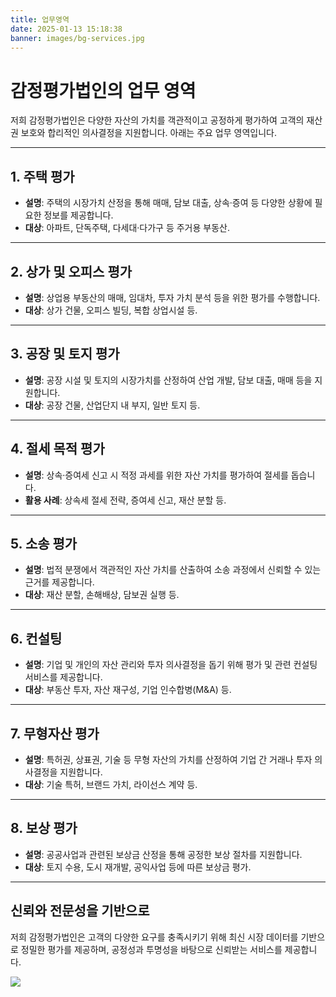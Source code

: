 ```yaml
---
title: 업무영역
date: 2025-01-13 15:18:38
banner: images/bg-services.jpg
---
```


# 감정평가법인의 업무 영역

저희 감정평가법인은 다양한 자산의 가치를 객관적이고 공정하게 평가하여 고객의 재산권 보호와 합리적인 의사결정을 지원합니다. 아래는 주요 업무 영역입니다.

---

## 1. 주택 평가
- **설명**: 주택의 시장가치 산정을 통해 매매, 담보 대출, 상속·증여 등 다양한 상황에 필요한 정보를 제공합니다.
- **대상**: 아파트, 단독주택, 다세대·다가구 등 주거용 부동산.

---

## 2. 상가 및 오피스 평가
- **설명**: 상업용 부동산의 매매, 임대차, 투자 가치 분석 등을 위한 평가를 수행합니다.
- **대상**: 상가 건물, 오피스 빌딩, 복합 상업시설 등.

---

## 3. 공장 및 토지 평가
- **설명**: 공장 시설 및 토지의 시장가치를 산정하여 산업 개발, 담보 대출, 매매 등을 지원합니다.
- **대상**: 공장 건물, 산업단지 내 부지, 일반 토지 등.

---

## 4. 절세 목적 평가
- **설명**: 상속·증여세 신고 시 적정 과세를 위한 자산 가치를 평가하여 절세를 돕습니다.
- **활용 사례**: 상속세 절세 전략, 증여세 신고, 재산 분할 등.

---

## 5. 소송 평가
- **설명**: 법적 분쟁에서 객관적인 자산 가치를 산출하여 소송 과정에서 신뢰할 수 있는 근거를 제공합니다.
- **대상**: 재산 분할, 손해배상, 담보권 실행 등.

---

## 6. 컨설팅
- **설명**: 기업 및 개인의 자산 관리와 투자 의사결정을 돕기 위해 평가 및 관련 컨설팅 서비스를 제공합니다.
- **대상**: 부동산 투자, 자산 재구성, 기업 인수합병(M&A) 등.

---

## 7. 무형자산 평가
- **설명**: 특허권, 상표권, 기술 등 무형 자산의 가치를 산정하여 기업 간 거래나 투자 의사결정을 지원합니다.
- **대상**: 기술 특허, 브랜드 가치, 라이선스 계약 등.

---

## 8. 보상 평가
- **설명**: 공공사업과 관련된 보상금 산정을 통해 공정한 보상 절차를 지원합니다.
- **대상**: 토지 수용, 도시 재개발, 공익사업 등에 따른 보상금 평가.

---

## 신뢰와 전문성을 기반으로
저희 감정평가법인은 고객의 다양한 요구를 충족시키기 위해 최신 시장 데이터를 기반으로 정밀한 평가를 제공하며, 공정성과 투명성을 바탕으로 신뢰받는 서비스를 제공합니다.

![](/images/fig-services.png)